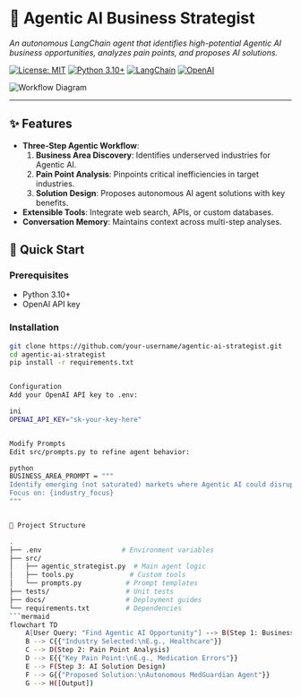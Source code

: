 # 🤖 Agentic AI Business Strategist

*An autonomous LangChain agent that identifies high-potential Agentic AI business opportunities, analyzes pain points, and proposes AI solutions.*

[![License: MIT](https://img.shields.io/badge/License-MIT-yellow.svg)](LICENSE)
[![Python 3.10+](https://img.shields.io/badge/Python-3.10%2B-blue)](https://www.python.org/downloads/)
[![LangChain](https://img.shields.io/badge/Built_with-LangChain-00A67D)](https://www.langchain.com/)
[![OpenAI](https://img.shields.io/badge/Powered_by-OpenAI-412991)](https://openai.com/)

![Workflow Diagram](https://github.com/your-username/agentic-ai-strategist/blob/main/assets/workflow.png?raw=true)

---

## ✨ Features
- **Three-Step Agentic Workflow**:
  1. **Business Area Discovery**: Identifies underserved industries for Agentic AI.
  2. **Pain Point Analysis**: Pinpoints critical inefficiencies in target industries.
  3. **Solution Design**: Proposes autonomous AI agent solutions with key benefits.
- **Extensible Tools**: Integrate web search, APIs, or custom databases.
- **Conversation Memory**: Maintains context across multi-step analyses.

## 🚀 Quick Start

### Prerequisites
- Python 3.10+
- OpenAI API key

### Installation
```bash
git clone https://github.com/your-username/agentic-ai-strategist.git
cd agentic-ai-strategist
pip install -r requirements.txt


Configuration
Add your OpenAI API key to .env:

ini
OPENAI_API_KEY="sk-your-key-here"


Modify Prompts
Edit src/prompts.py to refine agent behavior:

python
BUSINESS_AREA_PROMPT = """
Identify emerging (not saturated) markets where Agentic AI could disrupt.
Focus on: {industry_focus}
"""


📂 Project Structure

.
├── .env                    # Environment variables
├── src/
│   ├── agentic_strategist.py  # Main agent logic
│   ├── tools.py              # Custom tools
│   └── prompts.py           # Prompt templates
├── tests/                   # Unit tests
├── docs/                    # Deployment guides
└── requirements.txt         # Dependencies
```mermaid
flowchart TD
    A[User Query: "Find Agentic AI Opportunity"] --> B(Step 1: Business Area Research)
    B --> C{{"Industry Selected:\nE.g., Healthcare"}}
    C --> D(Step 2: Pain Point Analysis)
    D --> E{{"Key Pain Point:\nE.g., Medication Errors"}}
    E --> F(Step 3: AI Solution Design)
    F --> G{{"Proposed Solution:\nAutonomous MedGuardian Agent"}}
    G --> H([Output])
```
